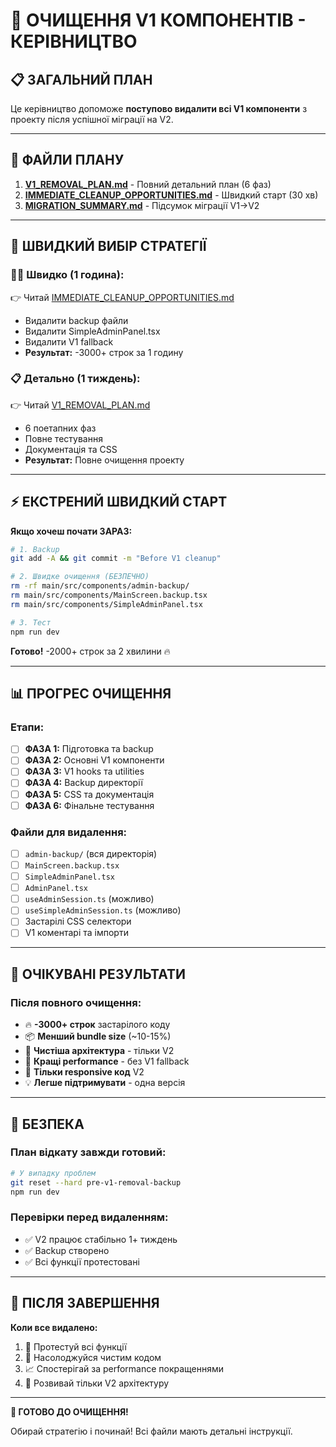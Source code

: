 # 🧹 ОЧИЩЕННЯ V1 КОМПОНЕНТІВ - КЕРІВНИЦТВО

## 📋 **ЗАГАЛЬНИЙ ПЛАН**

Це керівництво допоможе **поступово видалити всі V1 компоненти** з проекту після успішної міграції на V2.

---

## 📁 **ФАЙЛИ ПЛАНУ**

1. **[V1_REMOVAL_PLAN.md](./V1_REMOVAL_PLAN.md)** - Повний детальний план (6 фаз)
2. **[IMMEDIATE_CLEANUP_OPPORTUNITIES.md](./IMMEDIATE_CLEANUP_OPPORTUNITIES.md)** - Швидкий старт (30 хв)
3. **[MIGRATION_SUMMARY.md](./MIGRATION_SUMMARY.md)** - Підсумок міграції V1→V2

---

## 🚀 **ШВИДКИЙ ВИБІР СТРАТЕГІЇ**

### **🏃‍♂️ Швидко (1 година):**
👉 Читай [IMMEDIATE_CLEANUP_OPPORTUNITIES.md](./IMMEDIATE_CLEANUP_OPPORTUNITIES.md)
- Видалити backup файли
- Видалити SimpleAdminPanel.tsx  
- Видалити V1 fallback
- **Результат:** -3000+ строк за 1 годину

### **📋 Детально (1 тиждень):**
👉 Читай [V1_REMOVAL_PLAN.md](./V1_REMOVAL_PLAN.md)
- 6 поетапних фаз
- Повне тестування
- Документація та CSS
- **Результат:** Повне очищення проекту

---

## ⚡ **ЕКСТРЕНИЙ ШВИДКИЙ СТАРТ**

**Якщо хочеш почати ЗАРАЗ:**

```bash
# 1. Backup
git add -A && git commit -m "Before V1 cleanup"

# 2. Швидке очищення (БЕЗПЕЧНО)
rm -rf main/src/components/admin-backup/
rm main/src/components/MainScreen.backup.tsx
rm main/src/components/SimpleAdminPanel.tsx

# 3. Тест
npm run dev
```

**Готово!** -2000+ строк за 2 хвилини 🔥

---

## 📊 **ПРОГРЕС ОЧИЩЕННЯ**

### **Етапи:**
- [ ] **ФАЗА 1:** Підготовка та backup
- [ ] **ФАЗА 2:** Основні V1 компоненти  
- [ ] **ФАЗА 3:** V1 hooks та utilities
- [ ] **ФАЗА 4:** Backup директорії
- [ ] **ФАЗА 5:** CSS та документація
- [ ] **ФАЗА 6:** Фінальне тестування

### **Файли для видалення:**
- [ ] `admin-backup/` (вся директорія)
- [ ] `MainScreen.backup.tsx`
- [ ] `SimpleAdminPanel.tsx` 
- [ ] `AdminPanel.tsx`
- [ ] `useAdminSession.ts` (можливо)
- [ ] `useSimpleAdminSession.ts` (можливо)
- [ ] Застарілі CSS селектори
- [ ] V1 коментарі та імпорти

---

## 🎯 **ОЧІКУВАНІ РЕЗУЛЬТАТИ**

### **Після повного очищення:**
- 🔥 **-3000+ строк** застарілого коду
- 📦 **Менший bundle size** (~10-15%)
- 🧹 **Чистіша архітектура** - тільки V2
- 🚀 **Кращі performance** - без V1 fallback
- 📱 **Тільки responsive код** V2
- 💡 **Легше підтримувати** - одна версія

---

## 🚨 **БЕЗПЕКА**

### **План відкату завжди готовий:**
```bash
# У випадку проблем
git reset --hard pre-v1-removal-backup
npm run dev
```

### **Перевірки перед видаленням:**
- ✅ V2 працює стабільно 1+ тиждень
- ✅ Backup створено
- ✅ Всі функції протестовані

---

## 🎉 **ПІСЛЯ ЗАВЕРШЕННЯ**

**Коли все видалено:**
1. 🧪 Протестуй всі функції 
2. 🚀 Насолоджуйся чистим кодом
3. 📈 Спостерігай за performance покращеннями
4. 🎯 Розвивай тільки V2 архітектуру

---

**🧹 ГОТОВО ДО ОЧИЩЕННЯ!**

Обирай стратегію і починай! Всі файли мають детальні інструкції. 